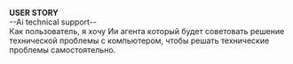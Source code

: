  **USER STORY**  
--Ai technical support--  
Как пользователь, 
я хочу Ии агента который будет советовать решение технической проблемы с компьютером, 
чтобы решать технические проблемы самостоятельно.
